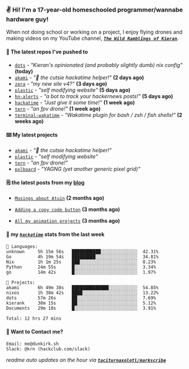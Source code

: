 ### ✌️ Hi! I'm a 17-year-old homeschooled programmer/wannabe hardware guy!

When not doing school or working on a project, I enjoy flying drones and making videos on my YouTube channel, [**_`The Wild Ramblings of Kieran`_**](https://youtube.com/@kieran.rambles).

#### 👷 The latest repos I've pushed to

- [`dots`](https://github.com/taciturnaxolotl/dots) - _"Kieran's opinionated (and probably slightly dumb) nix config"_ **(today)**
- [`akami`](https://github.com/taciturnaxolotl/akami) - _"🌷 the cutsie hackatime helper!"_ **(2 days ago)**
- [`zera`](https://github.com/taciturnaxolotl/zera) - _"my new site v4?"_ **(3 days ago)**
- [`plastic`](https://github.com/taciturnaxolotl/plastic) - _"self modifying website"_ **(5 days ago)**
- [`hn-alerts`](https://github.com/taciturnaxolotl/hn-alerts) - _"a bot to track your hackernews posts!"_ **(5 days ago)**
- [`hackatime`](https://github.com/hackclub/hackatime) - _"Just give it some time!"_ **(1 week ago)**
- [`tern`](https://github.com/taciturnaxolotl/tern) - _"an fpv drone!"_ **(1 week ago)**
- [`terminal-wakatime`](https://github.com/hackclub/terminal-wakatime) - _"Wakatime plugin for bash / zsh / fish shells!"_ **(2 weeks ago)**

#### ⌨️ My latest projects

- [`akami`](https://github.com/taciturnaxolotl/akami) - _"🌷 the cutsie hackatime helper!"_
- [`plastic`](https://github.com/taciturnaxolotl/plastic) - _"self modifying website"_
- [`tern`](https://github.com/taciturnaxolotl/tern) - _"an fpv drone!"_
- [`pxlboard`](https://github.com/taciturnaxolotl/pxlboard) - _"YAGNG (yet another generic pixel grid)"_

#### 🗒️ the latest posts from my [blog](https://dunkirk.sh)

- [`Musings about Atuin`](https://dunkirk.sh/blog/atuin/) **(2 months ago)**

- [`Adding a copy code button`](https://dunkirk.sh/blog/adding-a-copy-button/) **(3 months ago)**

- [`All my animation projects`](https://dunkirk.sh/blog/my-animations/) **(3 months ago)**



#### 📡 my [_`hackatime`_](https://waka.hackclub.com) stats from the last week

```text
💾 Languages:
unknown     5h 15m 56s   ███████████░░░░░░░░░░░░░░  42.31%
Go          4h 19m 54s   █████████░░░░░░░░░░░░░░░░  34.81%
Nix         1h 1m 25s    ███░░░░░░░░░░░░░░░░░░░░░░  8.23%
Python      24m 55s      █░░░░░░░░░░░░░░░░░░░░░░░░  3.34%
go          14m 42s      █░░░░░░░░░░░░░░░░░░░░░░░░  1.97%

💼 Projects:
akami       6h 49m 38s   ██████████████░░░░░░░░░░░  54.85%
nixos       1h 38m 42s   ████░░░░░░░░░░░░░░░░░░░░░  13.22%
dots        57m 26s      ██░░░░░░░░░░░░░░░░░░░░░░░  7.69%
kierank     38m 15s      ██░░░░░░░░░░░░░░░░░░░░░░░  5.12%
Documents   29m 10s      █░░░░░░░░░░░░░░░░░░░░░░░░  3.91%

Total: 12 hrs 27 mins
```

#### 📮 Want to Contact me?

```text
Email: me@dunkirk.sh
Slack: @krn (hackclub.com/slack)
```

_readme auto updates on the hour via [**`taciturnaxolotl/markscribe`**](https://github.com/taciturnaxolotl/markscribe)_
